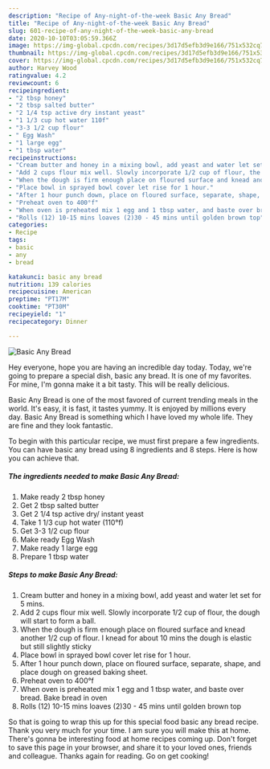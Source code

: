 ```yaml
---
description: "Recipe of Any-night-of-the-week Basic Any Bread"
title: "Recipe of Any-night-of-the-week Basic Any Bread"
slug: 601-recipe-of-any-night-of-the-week-basic-any-bread
date: 2020-10-10T03:05:59.366Z
image: https://img-global.cpcdn.com/recipes/3d17d5efb3d9e166/751x532cq70/basic-any-bread-recipe-main-photo.jpg
thumbnail: https://img-global.cpcdn.com/recipes/3d17d5efb3d9e166/751x532cq70/basic-any-bread-recipe-main-photo.jpg
cover: https://img-global.cpcdn.com/recipes/3d17d5efb3d9e166/751x532cq70/basic-any-bread-recipe-main-photo.jpg
author: Harvey Wood
ratingvalue: 4.2
reviewcount: 6
recipeingredient:
- "2 tbsp honey"
- "2 tbsp salted butter"
- "2 1/4 tsp active dry instant yeast"
- "1 1/3 cup hot water 110f"
- "3-3 1/2 cup flour"
- " Egg Wash"
- "1 large egg"
- "1 tbsp water"
recipeinstructions:
- "Cream butter and honey in a mixing bowl, add yeast and water let set for 5 mins."
- "Add 2 cups flour mix well. Slowly incorporate 1/2 cup of flour, the dough will start to form a ball."
- "When the dough is firm enough place on floured surface and knead another 1/2 cup of flour. I knead for about 10 mins the dough is elastic but still slightly sticky"
- "Place bowl in sprayed bowl cover let rise for 1 hour."
- "After 1 hour punch down, place on floured surface, separate, shape, and place dough on greased baking sheet."
- "Preheat oven to 400°f"
- "When oven is preheated mix 1 egg and 1 tbsp water, and baste over bread. Bake bread in oven"
- "Rolls (12) 10-15 mins loaves (2)30 - 45 mins until golden brown top"
categories:
- Recipe
tags:
- basic
- any
- bread

katakunci: basic any bread 
nutrition: 139 calories
recipecuisine: American
preptime: "PT17M"
cooktime: "PT30M"
recipeyield: "1"
recipecategory: Dinner

---
```



![Basic Any Bread](https://img-global.cpcdn.com/recipes/3d17d5efb3d9e166/751x532cq70/basic-any-bread-recipe-main-photo.jpg)

Hey everyone, hope you are having an incredible day today. Today, we're going to prepare a special dish, basic any bread. It is one of my favorites. For mine, I'm gonna make it a bit tasty. This will be really delicious.



Basic Any Bread is one of the most favored of current trending meals in the world. It's easy, it is fast, it tastes yummy. It is enjoyed by millions every day. Basic Any Bread is something which I have loved my whole life. They are fine and they look fantastic.


To begin with this particular recipe, we must first prepare a few ingredients. You can have basic any bread using 8 ingredients and 8 steps. Here is how you can achieve that.

<!--inarticleads1-->

##### The ingredients needed to make Basic Any Bread:

1. Make ready 2 tbsp honey
1. Get 2 tbsp salted butter
1. Get 2 1/4 tsp active dry/ instant yeast
1. Take 1 1/3 cup hot water (110°f)
1. Get 3-3 1/2 cup flour
1. Make ready  Egg Wash
1. Make ready 1 large egg
1. Prepare 1 tbsp water




<!--inarticleads2-->

##### Steps to make Basic Any Bread:

1. Cream butter and honey in a mixing bowl, add yeast and water let set for 5 mins.
1. Add 2 cups flour mix well. Slowly incorporate 1/2 cup of flour, the dough will start to form a ball.
1. When the dough is firm enough place on floured surface and knead another 1/2 cup of flour. I knead for about 10 mins the dough is elastic but still slightly sticky
1. Place bowl in sprayed bowl cover let rise for 1 hour.
1. After 1 hour punch down, place on floured surface, separate, shape, and place dough on greased baking sheet.
1. Preheat oven to 400°f
1. When oven is preheated mix 1 egg and 1 tbsp water, and baste over bread. Bake bread in oven
1. Rolls (12) 10-15 mins loaves (2)30 - 45 mins until golden brown top




So that is going to wrap this up for this special food basic any bread recipe. Thank you very much for your time. I am sure you will make this at home. There's gonna be interesting food at home recipes coming up. Don't forget to save this page in your browser, and share it to your loved ones, friends and colleague. Thanks again for reading. Go on get cooking!
